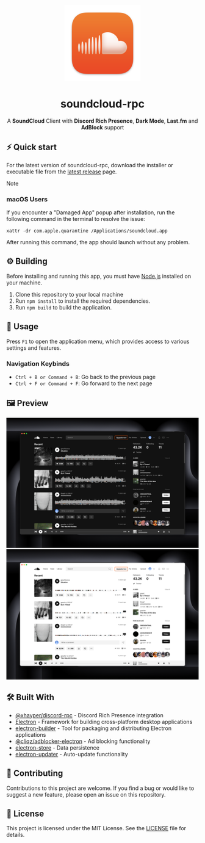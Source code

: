 <div align="center">

<picture>
      <img src="assets/icons/soundcloud.png" width="200" />
</picture>

# soundcloud-rpc

A **SoundCloud** Client with **Discord Rich Presence**, **Dark Mode**, **Last.fm** and **AdBlock** support

</div>

## ⚡️ Quick start

For the latest version of soundcloud-rpc, download the installer or executable file from the [latest release](https://github.com/richardhbtz/soundcloud-rpc/releases) page.

> [!NOTE]
>### macOS Users
>If you encounter a "Damaged App" popup after installation, run the following command in the terminal to resolve the issue:
>```
>xattr -dr com.apple.quarantine /Applications/soundcloud.app
>```
>After running this command, the app should launch without any problem.

## ⚙️‍ Building

Before installing and running this app, you must have [Node.js](https://nodejs.org/) installed on your machine. 

1. Clone this repository to your local machine
2. Run `npm install` to install the required dependencies.
3. Run `npm build` to build the application.

## 📖 Usage

Press `F1` to open the application menu, which provides access to various settings and features.

### Navigation Keybinds
- `Ctrl + B or Command + B`: Go back to the previous page
- `Ctrl + F or Command + F`: Go forward to the next page

## 🖼️ Preview

<div align="center">
<picture>
      <img src="assets/preview/soundcloud-preview-dark.png" />
</picture>

<picture>
      <img src="assets/preview/soundcloud-preview-light.png" />
</picture>
</div>

## 🛠️ Built With

- [@xhayper/discord-rpc](https://www.npmjs.com/package/@xhayper/discord-rpc) - Discord Rich Presence integration
- [Electron](https://www.electronjs.org/) - Framework for building cross-platform desktop applications
- [electron-builder](https://www.electron.build/) - Tool for packaging and distributing Electron applications
- [@cliqz/adblocker-electron](https://www.npmjs.com/package/@cliqz/adblocker-electron) - Ad blocking functionality
- [electron-store](https://www.npmjs.com/package/electron-store) - Data persistence
- [electron-updater](https://www.npmjs.com/package/electron-updater) - Auto-update functionality

## 🤝 Contributing

Contributions to this project are welcome. If you find a bug or would like to suggest a new feature, please open an issue on this repository.

## 📜 License

This project is licensed under the MIT License. See the [LICENSE](./LICENSE) file for details.

[repo_logo_img]: https://github.com/create-go-app/cli/assets/11155743/95024afc-5e3b-4d6f-8c9c-5daaa51d080d
[repo_url]: https://github.com/richardhbtz/soundcloud-rpc